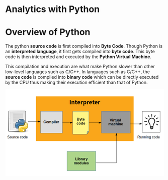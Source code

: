 # Analytics with Python

# Overview of Python
The python __source code__ is first compiled into __Byte Code__. Though Python is an __interpreted language__, it first gets compiled into __byte code__. This byte code is then interpreted and executed by the __Python Virtual Machine__.

This compilation and execution are what make Python slower than other low-level languages such as C/C++. In languages such as C/C++, the __source code__ is compiled into __binary code__ which can be directly executed by the CPU thus making their execution efficient than that of Python.

![](https://github.com/nyangweso-rodgers/Analytics_with_Python/blob/main/Reference_Images_Folder/image1.png)